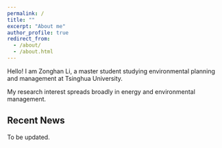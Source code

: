 ```yaml
---
permalink: /
title: ""
excerpt: "About me"
author_profile: true
redirect_from: 
  - /about/
  - /about.html
---
```


Hello! I am Zonghan Li, a master student studying environmental planning and management at Tsinghua University.

My research interest spreads broadly in energy and environmental management.


Recent News
------
To be updated.
